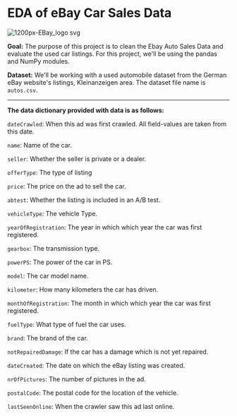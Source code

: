 # EDA of eBay Car Sales Data

![1200px-EBay_logo svg](https://user-images.githubusercontent.com/88107066/217976464-255da835-2b63-4c93-8603-6c515d5c2ae9.png)

**Goal:** The purpose of this project is to clean the Ebay Auto Sales Data and evaluate the used car listings. For this project, we'll be using the pandas and NumPy modules.

**Dataset:** We'll be working with a used automobile dataset from the German eBay website's listings, Kleinanzeigen area. The dataset file name is ```autos.csv```. 

----------
**The data dictionary provided with data is as follows:**

```dateCrawled```: When this ad was first crawled. All field-values are taken from this date.

```name```: Name of the car.

```seller```: Whether the seller is private or a dealer.

```offerType```: The type of listing

```price```: The price on the ad to sell the car.

```abtest```: Whether the listing is included in an A/B test.

```vehicleType```: The vehicle Type.

```yearOfRegistration```: The year in which which year the car was first registered.

```gearbox```: The transmission type.

```powerPS```: The power of the car in PS.

```model```: The car model name.

```kilometer```: How many kilometers the car has driven.

```monthOfRegistration```: The month in which which year the car was first registered.

```fuelType```: What type of fuel the car uses.

```brand```: The brand of the car.

```notRepairedDamage```: If the car has a damage which is not yet repaired.

```dateCreated```: The date on which the eBay listing was created.

```nrOfPictures```: The number of pictures in the ad.

```postalCode```: The postal code for the location of the vehicle.

```lastSeenOnline```: When the crawler saw this ad last online.
